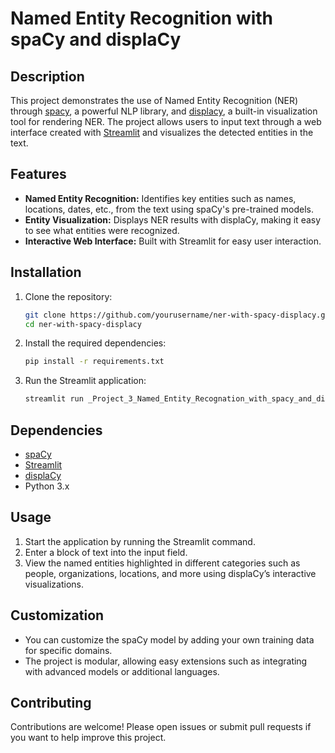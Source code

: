 # Named Entity Recognition with spaCy and displaCy

## Description
This project demonstrates the use of Named Entity Recognition (NER) through [spacy](https://spacy.io/), a powerful NLP library, and [displacy](https://spacy.io/usage/visualizers), a built-in visualization tool for rendering NER. The project allows users to input text through a web interface created with [Streamlit](https://streamlit.io/) and visualizes the detected entities in the text.

## Features
- **Named Entity Recognition:** Identifies key entities such as names, locations, dates, etc., from the text using spaCy's pre-trained models.
- **Entity Visualization:** Displays NER results with displaCy, making it easy to see what entities were recognized.
- **Interactive Web Interface:** Built with Streamlit for easy user interaction.

## Installation

1. Clone the repository:
    ```bash
    git clone https://github.com/yourusername/ner-with-spacy-displacy.git
    cd ner-with-spacy-displacy
    ```

2. Install the required dependencies:
    ```bash
    pip install -r requirements.txt
    ```

3. Run the Streamlit application:
    ```bash
    streamlit run _Project_3_Named_Entity_Recognation_with_spacy_and_displacy.ipynb
    ```

## Dependencies
- [spaCy](https://spacy.io/)
- [Streamlit](https://streamlit.io/)
- [displaCy](https://spacy.io/usage/visualizers)
- Python 3.x

## Usage
1. Start the application by running the Streamlit command.
2. Enter a block of text into the input field.
3. View the named entities highlighted in different categories such as people, organizations, locations, and more using displaCy’s interactive visualizations.

## Customization
- You can customize the spaCy model by adding your own training data for specific domains.
- The project is modular, allowing easy extensions such as integrating with advanced models or additional languages.

## Contributing
Contributions are welcome! Please open issues or submit pull requests if you want to help improve this project.
